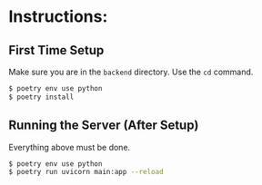 # Instructions:

## First Time Setup

Make sure you are in the `backend` directory. Use the `cd` command.

```sh
$ poetry env use python
$ poetry install
```

## Running the Server (After Setup)

Everything above must be done.

```sh
$ poetry env use python
$ poetry run uvicorn main:app --reload 
```
